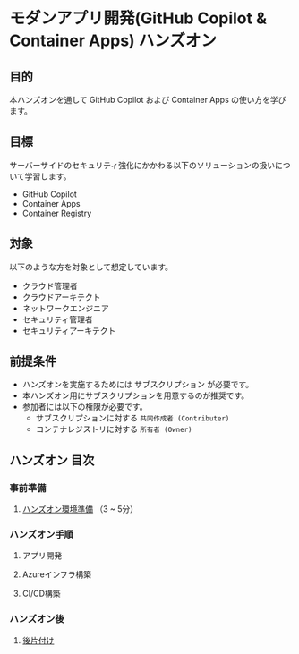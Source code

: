 # モダンアプリ開発(GitHub Copilot & Container Apps) ハンズオン

## 目的

本ハンズオンを通して GitHub Copilot および Container Apps の使い方を学びます。


## 目標

サーバーサイドのセキュリティ強化にかかわる以下のソリューションの扱いについて学習します。

- GitHub Copilot
- Container Apps
- Container Registry


## 対象

以下のような方を対象として想定しています。

- クラウド管理者​
- クラウドアーキテクト​
- ネットワークエンジニア​
- セキュリティ管理者​
- セキュリティアーキテクト


## 前提条件

- ハンズオンを実施するためには サブスクリプション が必要です。
- 本ハンズオン用にサブスクリプションを用意するのが推奨です。
- 参加者には以下の権限が必要です。
    - サブスクリプションに対する `共同作成者 (Contributer)`
    - コンテナレジストリに対する `所有者 (Owner)`


## ハンズオン 目次

### 事前準備

1. [ハンズオン環境準備](./docs/00-init-infra.md) （3 ~ 5分）

### ハンズオン手順

1. アプリ開発

1. Azureインフラ構築

1. CI/CD構築


### ハンズオン後

1. [後片付け](./docs/99-cleanup.md)
